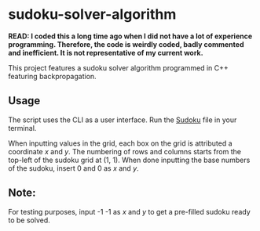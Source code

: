 # sudoku-solver-algorithm
**READ: I coded this a long time ago when I did not have a lot of experience programming. Therefore, the code is weirdly coded, badly commented and inefficient. It is not representative of my current work.**

This project features a sudoku solver algorithm programmed in C++ featuring backpropagation.

## Usage
The script uses the CLI as a user interface. Run the [Sudoku](https://github.com/etiennecollin/sudoku-solver-algorithm/blob/main/Sudoku) file in your terminal.

When inputting values in the grid, each box on the grid is attributed a coordinate $x$ and $y$. The numbering of rows and columns starts from the top-left of the sudoku grid at (1, 1). When done inputting the base numbers of the sudoku, insert 0 and 0 as $x$ and $y$.

## Note:
For testing purposes, input -1 -1 as $x$ and $y$ to get a pre-filled sudoku ready to be solved.
